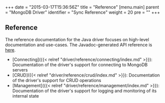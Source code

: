 +++
date = "2015-03-17T15:36:56Z"
title = "Reference"
[menu.main]
  parent = "MongoDB Driver"
  identifier = "Sync Reference"
  weight = 20
  pre = "<i class='fa fa-book'></i>"
+++

## Reference

The reference documentation for the Java driver focuses on high-level documentation and use-cases. The Javadoc-generated API reference is
[here](http://api.mongodb.com/java/3.3/).

- [Connecting]({{< relref "driver/reference/connecting/index.md" >}}): Documentation of the driver's support for connecting to MongoDB servers
- [CRUD]({{< relref "driver/reference/crud/index.md" >}}): Documentation of the driver's support for CRUD operations
- [Management]({{< relref "driver/reference/management/index.md" >}}): Documentation of the driver's support for logging and monitoring of its 
internal state

